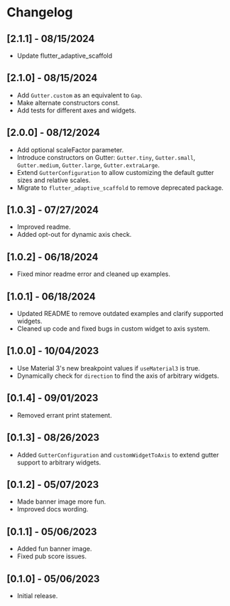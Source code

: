 # Changelog

## [2.1.1] - 08/15/2024

* Update flutter_adaptive_scaffold

## [2.1.0] - 08/15/2024

* Add `Gutter.custom` as an equivalent to `Gap`.
* Make alternate constructors const.
* Add tests for different axes and widgets.

## [2.0.0] - 08/12/2024

* Add optional scaleFactor parameter.
* Introduce constructors on Gutter: `Gutter.tiny`, `Gutter.small`, `Gutter.medium`, `Gutter.large`, `Gutter.extraLarge`.
* Extend `GutterConfiguration` to allow customizing the default gutter sizes and relative scales.
* Migrate to `flutter_adaptive_scaffold` to remove deprecated package.

## [1.0.3] - 07/27/2024

* Improved readme.
* Added opt-out for dynamic axis check.

## [1.0.2] - 06/18/2024

* Fixed minor readme error and cleaned up examples.

## [1.0.1] - 06/18/2024

* Updated README to remove outdated examples and clarify supported widgets.
* Cleaned up code and fixed bugs in custom widget to axis system.

## [1.0.0] - 10/04/2023

* Use Material 3's new breakpoint values if `useMaterial3` is true.
* Dynamically check for `direction` to find the axis of arbitrary widgets.

## [0.1.4] - 09/01/2023

* Removed errant print statement.

## [0.1.3] - 08/26/2023

* Added `GutterConfiguration` and `customWidgetToAxis` to extend gutter support to arbitrary widgets.

## [0.1.2] - 05/07/2023

* Made banner image more fun.
* Improved docs wording.

## [0.1.1] - 05/06/2023

* Added fun banner image.
* Fixed pub score issues.

## [0.1.0] - 05/06/2023

* Initial release.
